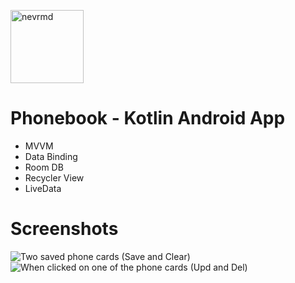 [<img alt="nevrmd" src="https://github.com/nevrmd.png" width="117">](https://github.com/nevrmd)
# Phonebook - Kotlin Android App
- MVVM
- Data Binding
- Room DB
- Recycler View
- LiveData
# Screenshots
![Two saved phone cards (Save and Clear)](https://github.com/user-attachments/assets/623ead59-080a-4b91-a1d2-159f476800e7)
![When clicked on one of the phone cards (Upd and Del)](https://github.com/user-attachments/assets/ebbfbf92-2874-4816-ad2b-ac974ed4fc1c)
